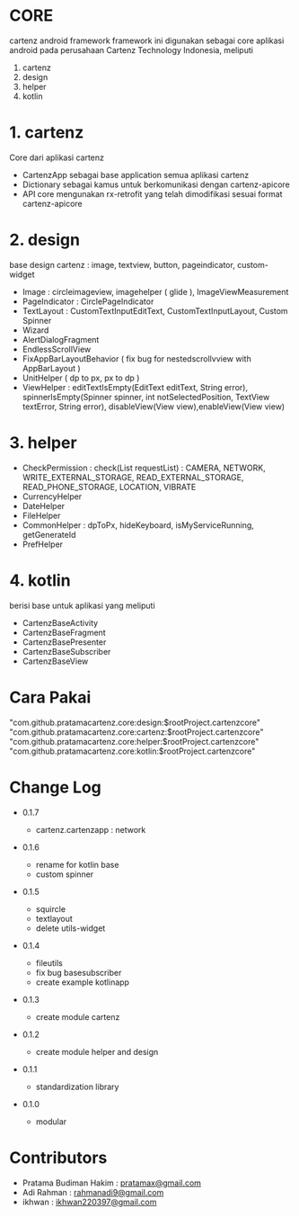 # CORE
cartenz android framework
framework ini digunakan sebagai core aplikasi android pada perusahaan Cartenz Technology Indonesia, meliputi
1. cartenz
2. design
3. helper
4. kotlin

# 1. cartenz
Core dari aplikasi cartenz
* CartenzApp sebagai base application semua aplikasi cartenz
* Dictionary sebagai kamus untuk berkomunikasi dengan cartenz-apicore
* API core mengunakan rx-retrofit yang telah dimodifikasi sesuai format cartenz-apicore

# 2. design
base design cartenz : image, textview, button, pageindicator, custom-widget
* Image : circleimageview, imagehelper ( glide ), ImageViewMeasurement
* PageIndicator : CirclePageIndicator
* TextLayout : CustomTextInputEditText, CustomTextInputLayout, Custom Spinner
* Wizard
* AlertDialogFragment
* EndlessScrollView
* FixAppBarLayoutBehavior ( fix bug for nestedscrollvview with AppBarLayout )
* UnitHelper ( dp to px, px to dp )
* ViewHelper : editTextIsEmpty(EditText editText, String error), spinnerIsEmpty(Spinner spinner, int notSelectedPosition, TextView textError, String error), disableView(View view),enableView(View view)

# 3. helper
* CheckPermission : check(List requestList) : CAMERA, NETWORK, WRITE_EXTERNAL_STORAGE, READ_EXTERNAL_STORAGE, READ_PHONE_STORAGE, LOCATION, VIBRATE
* CurrencyHelper
* DateHelper
* FileHelper
* CommonHelper : dpToPx, hideKeyboard, isMyServiceRunning, getGenerateId
* PrefHelper

# 4. kotlin
berisi base untuk aplikasi yang meliputi
* CartenzBaseActivity
* CartenzBaseFragment
* CartenzBasePresenter
* CartenzBaseSubscriber
* CartenzBaseView

# Cara Pakai
"com.github.pratamacartenz.core:design:$rootProject.cartenzcore"
"com.github.pratamacartenz.core:cartenz:$rootProject.cartenzcore"
"com.github.pratamacartenz.core:helper:$rootProject.cartenzcore"
"com.github.pratamacartenz.core:kotlin:$rootProject.cartenzcore"

# Change Log
* 0.1.7
  - cartenz.cartenzapp : network
  
* 0.1.6
  - rename for kotlin base
  - custom spinner

* 0.1.5
  - squircle
  - textlayout
  - delete utils-widget
  
* 0.1.4
  - fileutils
  - fix bug basesubscriber
  - create example kotlinapp
 
* 0.1.3
  - create module cartenz

* 0.1.2
  - create module helper and design

* 0.1.1
  - standardization library

* 0.1.0
  - modular

  
# Contributors
- Pratama Budiman Hakim : pratamax@gmail.com
- Adi Rahman : rahmanadi9@gmail.com
- ikhwan : ikhwan220397@gmail.com



